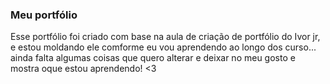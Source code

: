 ### Meu portfólio
Esse portfólio foi criado com base na aula de criação de portfólio do Ivor jr, e estou moldando ele comforme eu vou aprendendo ao longo dos curso...
ainda falta algumas coisas que quero alterar e deixar no meu gosto e mostra oque estou aprendendo! <3
